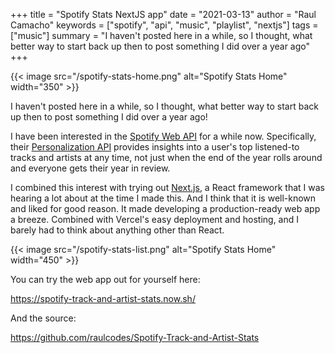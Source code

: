 +++
title = "Spotify Stats NextJS app"
date = "2021-03-13"
author = "Raul Camacho"
keywords = ["spotify", "api", "music", "playlist", "nextjs"]
tags = ["music"]
summary = "I haven't posted here in a while, so I thought, what better way to start back up then to post something I did over a year ago"
+++

{{< image src="/spotify-stats-home.png" alt="Spotify Stats Home" width="350" >}}

I haven't posted here in a while, so I thought, what better way to start back up then to post
something I did over a year ago!  

I have been interested in the [Spotify Web API](![name](path/to/image.png#center)) for a while now. Specifically, their [Personalization API](https://developer.spotify.com/documentation/web-api/reference/#category-personalization) provides insights into a user's top listened-to tracks and artists at any time, not just when the end of the year rolls around and everyone gets their year in review.

I combined this interest with trying out [Next.js](https://nextjs.org/), a React framework that I was hearing a lot about at the time I made this. And I think that it is well-known and liked for good reason. It made developing a production-ready web app a breeze. Combined with Vercel's easy deployment and hosting, and I barely had to think about anything other than React.

{{< image src="/spotify-stats-list.png" alt="Spotify Stats Home" width="450" >}}

You can try the web app out for yourself here:

https://spotify-track-and-artist-stats.now.sh/

And the source:

https://github.com/raulcodes/Spotify-Track-and-Artist-Stats
